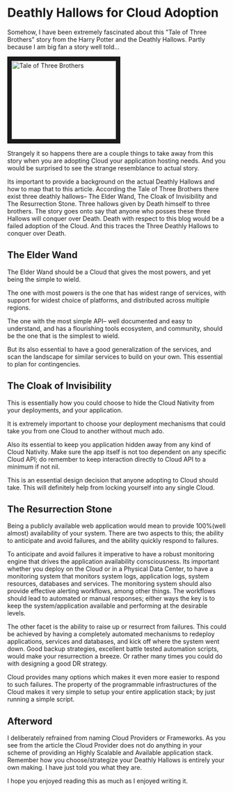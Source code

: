 # Deathly Hallows for Cloud Adoption

Somehow, I have been extremely fascinated about this "Tale of Three Brothers" story from the Harry Potter and the Deathly Hallows. Partly because I am big fan a story well told...


<a href="http://www.youtube.com/watch?feature=player_embedded&v=bN1_h_eGitE" target="_blank"><img src="http://img.youtube.com/vi/bN1_h_eGitE/0.jpg" alt="Tale of Three Brothers" width="240" height="180" border="10"/></a>

Strangely it so happens there are a couple things to take away from this story when you are adopting Cloud your application hosting needs. And you would be surprised to see the strange resemblance to actual story.

Its important to provide a background on the actual Deathly Hallows and how to map that to this article.  According the Tale of Three Brothers there exist three deathly hallows– The Elder Wand, The Cloak of Invisibility and The Resurrection Stone. Three hallows given by Death himself to three brothers. The story goes onto say that anyone who posses these three Hallows will conquer over Death.  Death with respect to this blog would be a failed adoption of the Cloud. And this traces the Three Deathly Hallows to conquer over Death.

## The Elder Wand

The Elder Wand should be a Cloud that gives the most powers,  and yet being the simple to wield.

The one with most powers is the one that has widest range of services, with support for widest choice of platforms, and distributed across multiple regions.

The one with the most simple API– well documented and easy to understand, and has a flourishing tools ecosystem, and community, should be the one that is the simplest to wield.

But its also essential to have a good generalization of the services, and scan the landscape for similar services to build on your own. This essential to plan for contingencies.

## The Cloak of Invisibility

This is essentially how you could choose to hide the Cloud Nativity from your deployments, and your application.

It is extremely important to choose your deployment mechanisms that could take you from one Cloud to another without much ado.

Also its essential to keep you application hidden away from any kind of Cloud Nativity. Make sure the app itself is not too dependent on any specific Cloud API; do remember to keep interaction directly to Cloud API to a minimum if not nil.

This is an essential design decision that anyone adopting to Cloud should take. This will definitely help from locking yourself into any single Cloud.

## The Resurrection Stone

Being a publicly available web application would mean to provide 100%(well almost) availability of your system. There are two aspects to this; the ability to anticipate and avoid failures, and the ability quickly respond to failures.

To anticipate and avoid failures it imperative to have a robust monitoring engine that drives the application availability consciousness. Its important whether you deploy on the Cloud or in a Physical Data Center, to have a monitoring system that  monitors system logs, application logs, system resources, databases and services. The monitoring system should also provide effective alerting workflows, among other things. The workflows should lead to automated or manual responses; either ways the key is to keep the system/application available and performing at the desirable levels.

The other facet is the ability to raise up or resurrect from failures. This could be achieved by having a completely automated mechanisms to redeploy applications, services and databases, and kick off where the system went down. Good backup strategies, excellent battle tested automation scripts, would make your resurrection a breeze. Or rather many times you could do with designing a good DR strategy.  

Cloud provides many options which makes it even more easier to respond to such failures. The property of the programmable infrastructures of the Cloud makes it very simple to setup your entire application stack; by just running a simple script.

## Afterword

I deliberately refrained from naming Cloud Providers or Frameworks. As you see from the article the Cloud Provider does not do anything in your scheme of providing an Highly Scalable and Available application stack. Remember how you choose/strategize  your Deathly Hallows is entirely your own making. I have just told you what they are.

I hope you enjoyed reading this as much as I enjoyed writing it.
